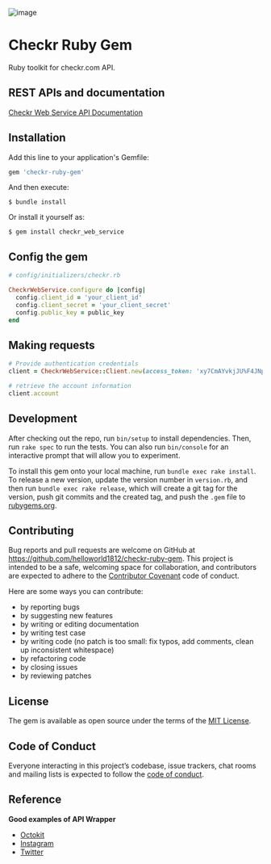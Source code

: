![image](https://user-images.githubusercontent.com/1224077/192267419-0cb46ddf-22dc-4211-adfe-dddba503340c.png)

# Checkr Ruby Gem

Ruby toolkit for checkr.com API.

## REST APIs and documentation
 
[Checkr Web Service API Documentation](https://docs.checkr.com/)
 
## Installation

Add this line to your application's Gemfile:

```ruby
gem 'checkr-ruby-gem'
```

And then execute:

    $ bundle install

Or install it yourself as:

    $ gem install checkr_web_service

## Config the gem

```ruby
# config/initializers/checkr.rb

CheckrWebService.configure do |config|
  config.client_id = 'your_client_id'
  config.client_secret = 'your_client_secret' 
  config.public_key = public_key
end
```

## Making requests

```ruby
# Provide authentication credentials
client = CheckrWebService::Client.new(access_token: 'xy7CmAYvkjJU%F4JNpf7H*W1V')

# retrieve the account information
client.account
```


## Development

After checking out the repo, run `bin/setup` to install dependencies. Then, run `rake spec` to run the tests. You can also run `bin/console` for an interactive prompt that will allow you to experiment.

To install this gem onto your local machine, run `bundle exec rake install`. To release a new version, update the version number in `version.rb`, and then run `bundle exec rake release`, which will create a git tag for the version, push git commits and the created tag, and push the `.gem` file to [rubygems.org](https://rubygems.org).

## Contributing

Bug reports and pull requests are welcome on GitHub at https://github.com/helloworld1812/checkr-ruby-gem. This project is intended to be a safe, welcoming space for collaboration, and contributors are expected to adhere to the [Contributor Covenant](http://contributor-covenant.org) code of conduct.

Here are some ways you can contribute:

- by reporting bugs
- by suggesting new features
- by writing or editing documentation
- by writing test case
- by writing code (no patch is too small: fix typos, add comments, clean up inconsistent whitespace)
- by refactoring code
- by closing issues
- by reviewing patches

## License

The gem is available as open source under the terms of the [MIT License](https://opensource.org/licenses/MIT).

## Code of Conduct

Everyone interacting in this project’s codebase, issue trackers, chat rooms and mailing lists is expected to follow the [code of conduct](https://github.com/[USERNAME]/wotc-ruby-gem/blob/master/CODE_OF_CONDUCT.md).

## Reference

**Good examples of API Wrapper**

- [Octokit](https://github.com/octokit/octokit.rb/blob/master/lib/octokit/client.rb)
- [Instagram](https://github.com/Instagram/instagram-ruby-gem/blob/master/lib/instagram/client.rb)
- [Twitter](https://github.com/sferik/twitter/blob/master/lib/twitter/rest/api.rb)

